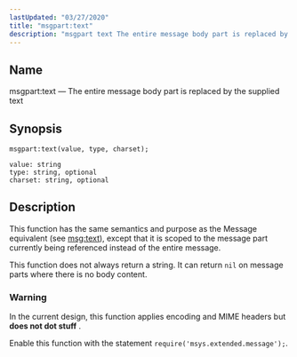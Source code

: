 ```yaml
---
lastUpdated: "03/27/2020"
title: "msgpart:text"
description: "msgpart text The entire message body part is replaced by the supplied text msgpart text value type charset This function has the same semantics and purpose as the Message equivalent see msg text except that it is scoped to the message part currently being referenced instead of the entire message..."
---
```


<a name="lua.ref.msgpart_text2"></a> 
## Name

msgpart:text — The entire message body part is replaced by the supplied text

<a name="idp17140240"></a> 
## Synopsis

`msgpart:text(value, type, charset);`

```
value: string
type: string, optional
charset: string, optional
```
<a name="idp17143264"></a> 
## Description

This function has the same semantics and purpose as the Message equivalent (see [msg:text](/momentum/4/lua/ref-msg-text)), except that it is scoped to the message part currently being referenced instead of the entire message.

This function does not always return a string. It can return `nil` on message parts where there is no body content.

### Warning

In the current design, this function applies encoding and MIME headers but **does not dot stuff** .

Enable this function with the statement `require('msys.extended.message');`.